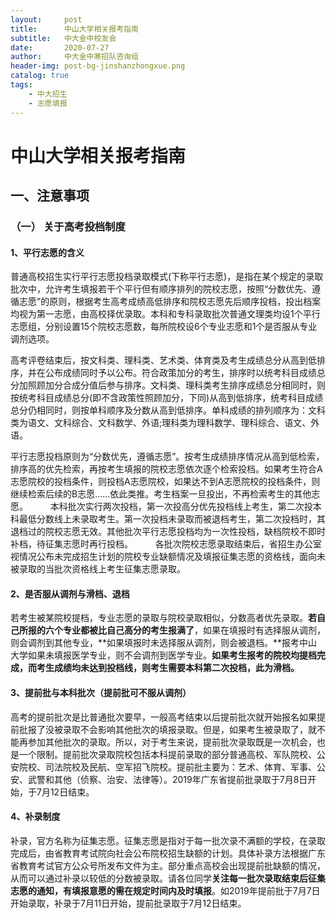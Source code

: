 ```yaml
---
layout:     post
title:      中山大学相关报考指南
subtitle:   中大金中校友会
date:       2020-07-27
author:     中大金中寒招队咨询组
header-img: post-bg-jinshanzhongxue.png
catalog: true
tags:
    - 中大招生
    - 志愿填报
---
```


# 中山大学相关报考指南

## 一、注意事项

### （一） 关于高考投档制度

#### 1、平行志愿的含义

普通高校招生实行平行志愿投档录取模式(下称平行志愿)，是指在某个规定的录取批次中，允许考生填报若干个平行但有顺序排列的院校志愿，按照“分数优先、遵循志愿”的原则，根据考生高考成绩高低排序和院校志愿先后顺序投档，投出档案均视为第一志愿，由高校择优录取。本科和专科录取批次普通文理类均设1个平行志愿组，分别设置15个院校志愿数，每所院校设6个专业志愿和1个是否服从专业调剂选项。

高考评卷结束后，按文科类、理科类、艺术类、体育类及考生成绩总分从高到低排序，并在公布成绩同时予以公布。符合政策加分的考生，排序时以统考科目成绩总分加照顾加分合成分值后参与排序。文科类、理科类考生排序成绩总分相同时，则按统考科目成绩总分(即不含政策性照顾加分，下同)从高到低排序，统考科目成绩总分仍相同时，则按单科顺序及分数从高到低排序。单科成绩的排列顺序为：文科类为语文、文科综合、文科数学、外语;理科类为理科数学、理科综合、语文、外语。

平行志愿投档原则为“分数优先，遵循志愿”。按考生成绩排序情况从高到低检索，排序高的优先检索，再按考生填报的院校志愿依次逐个检索投档。如果考生符合A志愿院校的投档条件，则投档A志愿院校，如果达不到A志愿院校的投档条件，则继续检索后续的B志愿……依此类推。考生档案一旦投出，不再检索考生的其他志愿。
　　
本科批次实行两次投档，第一次投高分优先投档线上考生，第二次投本科最低分数线上未录取考生。第一次投档未录取而被退档考生，第二次投档时，其退档过的院校志愿无效。其他批次平行志愿投档均为一次性投档，缺档院校不即时补档，待征集志愿时再行投档。
　　
各批次院校志愿录取结束后，省招生办公室视情况公布未完成招生计划的院校专业缺额情况及填报征集志愿的资格线，面向未被录取的当批次资格线上考生征集志愿录取。

#### 2、是否服从调剂与滑档、退档

若考生被某院校提档，专业志愿的录取与院校录取相似，分数高者优先录取。**若自己所报的六个专业都被比自己高分的考生报满了**，如果在填报时有选择服从调剂，则会调剂到其他专业，**如果填报时未选择服从调剂，则会被退档。**报考中山大学如果未填报医学专业，则不会调剂到医学专业。**如果考生报考的院校均提档完成，而考生成绩均未达到投档线，则考生需要本科第二次投档，此为滑档。**

#### 3、提前批与本科批次（提前批可不服从调剂）

高考的提前批次是比普通批次要早，一般高考结束以后提前批次就开始报名如果提前批报了没被录取不会影响其他批次的填报录取。但是，如果考生被录取了，就不能再参加其他批次的录取。所以，对于考生来说，提前批次录取既是一次机会，也是一个限制。提前批次录取院校包括本科提前录取的部分普通高校、军队院校、公安院校、司法院校及民航、空军招飞院校。提前批主要为：艺术、体育、军事、公安、武警和其他（侦察、治安、法律等）。2019年广东省提前批录取于7月8日开始，于7月12日结束。

#### 4、补录制度

补录，官方名称为征集志愿。征集志愿是指对于每一批次录不满额的学校，在录取完成后，由省教育考试院向社会公布院校招生缺额的计划。具体补录方法根据广东省教育考试官方公众号所发布文件为主。部分重点高校会出现提前批缺额的情况，从而可以通过补录以较低的分数被录取。请各位同学**关注每一批次录取结束后征集志愿的通知，有填报意愿的需在规定时间内及时填报**。如2019年提前批于7月7日开始录取，补录于7月11日开始，提前批录取于7月12日结束。
